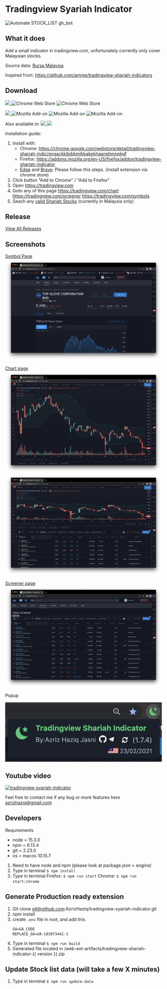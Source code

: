 # Tradingview Syariah Indicator 
![Automate STOCK_LIST gh_bot](https://github.com/AzrizHaziq/tradingview-syariah-indicator/workflows/Automate%20STOCK_LIST%20gh_bot/badge.svg)

## What it does
Add a small indicator in tradingview.com, unfortunately currently only cover Malaysian stocks.

Source data:
[Bursa Malaysia](https://www.bursamalaysia.com/market_information/equities_prices?legend%5B%5D=%5BS%5D&sort_by=short_name&sort_dir=asc&page=1)

Inspired from: 
https://github.com/amree/tradingview-shariah-indicators

## Download

<a target="_blank" rel="noopener noreferrer"
   title="Download Tradingview Shariah indicator in Chrome now"
   href="https://chrome.google.com/webstore/detail/tradingview-shariah-indic/eogackkjbjbbmlkbakekhaanphmnpkgf?utm_source=github&utm_medium=website&utm_campaign=shariah-invest">
    <img src="https://raw.githubusercontent.com/alrra/browser-logos/master/src/chrome/chrome_128x128.png" width="48" />
</a>
![Chrome Web Store](https://img.shields.io/chrome-web-store/v/eogackkjbjbbmlkbakekhaanphmnpkgf?color=blue&label=version)
![Chrome Web Store](https://img.shields.io/chrome-web-store/users/eogackkjbjbbmlkbakekhaanphmnpkgf?color=blue)



<a target="_blank" rel="noopener noreferrer"
   title="Download Tradingview Shariah indicator in Firefox now" 
   href="https://addons.mozilla.org/en-US/firefox/addon/tradingview-shariah-indicator?utm_source=github&utm_medium=website&utm_campaign=shariah-invest">
    <img src="https://raw.githubusercontent.com/alrra/browser-logos/master/src/firefox/firefox_128x128.png" width="48" />
</a>
![Mozilla Add-on](https://img.shields.io/amo/v/tradingview-shariah-indicator?color=orange&label=version)
![Mozilla Add-on](https://img.shields.io/amo/users/tradingview-shariah-indicator?color=orange)
![Mozilla Add-on](https://img.shields.io/amo/rating/tradingview-shariah-indicator?color=orange)


Also available in: 
<a target="_blank" rel="noopener noreferrer"
   title="Download Tradingview Shariah indicator in Edge now" 
   href="https://support.microsoft.com/en-my/help/4027935/microsoft-edge-add-or-remove-browser-extensions">
    <img src="https://raw.githubusercontent.com/alrra/browser-logos/master/src/edge/edge_128x128.png" width="24" />
</a>
<a target="_blank" rel="noopener noreferrer"
   title="Download Tradingview Shariah indicator in Brave now" 
   href="https://support.brave.com/hc/en-us/articles/360017909112-How-can-I-add-extensions-to-Brave-">
    <img src="https://raw.githubusercontent.com/alrra/browser-logos/master/src/brave/brave_128x128.png" width="24" />
</a>


Installation guide:
1. Install with: 
    - Chrome: https://chrome.google.com/webstore/detail/tradingview-shariah-indic/eogackkjbjbbmlkbakekhaanphmnpkgf
    - Firefox: https://addons.mozilla.org/en-US/firefox/addon/tradingview-shariah-indicator
    - [Edge](https://support.microsoft.com/en-my/help/4027935/microsoft-edge-add-or-remove-browser-extensions) and [Brave](https://support.brave.com/hc/en-us/articles/360017909112-How-can-I-add-extensions-to-Brave-): Please follow this steps. (install extension via chrome store)
2. Click button "Add to Chrome" / "Add to Firefox"
3. Open https://tradingview.com
4. Goto any of this page https://tradingview.com/chart https://tradingview.com/screener https://tradingview.com/symbols
5. Seach any [valid Shariah Stocks](https://github.com/AzrizHaziq/tradingview-syariah-indicator/blob/master/contents/MYX.txt) (currently in Malaysia only)


## Release 
[View All Releases](https://github.com/AzrizHaziq/tradingview-syariah-indicator/releases) 


## Screenshots
[Symbol Page](https://www.tradingview.com/symbols/MYX-TOPGLOV/)
![Symbol page](https://github.com/AzrizHaziq/tradingview-syariah-indicator/blob/master/docs/ori_chrome/symbol_page.png?raw=true)

[Chart page](https://www.tradingview.com/chart/)
![Chart page](https://github.com/AzrizHaziq/tradingview-syariah-indicator/blob/master/docs/ori_chrome/chart_page.png?raw=true)
![Chart page with screener](https://github.com/AzrizHaziq/tradingview-syariah-indicator/blob/master/docs/ori_chrome/chart_page_with_screener.png?raw=true)

[Screener page](https://www.tradingview.com/screener/)
![Screener page](https://github.com/AzrizHaziq/tradingview-syariah-indicator/blob/master/docs/ori_chrome/screener_page_on.png?raw=true)

Popup

![popup](https://github.com/AzrizHaziq/tradingview-syariah-indicator/blob/master/docs/ori_chrome/popup.png?raw=true)

## Youtube video
[![tradingview-syariah-indicator](https://img.youtube.com/vi/4U8mu_5UfUQ/0.jpg)](https://www.youtube.com/watch?v=4U8mu_5UfUQ)

Feel free to contact me if any bug or more features here  
[azrizhaziq@gmail.com](mailto:azrizhaziq@gmail.com)


## Developers
Requirements
- node = 15.3.0
- npm = 6.13.4
- git = 2.23.0
- os = macos 10.15.7

1. Need to have node and npm (please look at package.json > engine)
2. Type in terminal `$ npm install`
3. Type in terminal 
    Firefox: `$ npm run start` 
    Chrome: `$ npm run start:chrome`
   
   
## Generate Production ready extension
1. Git clone git@github.com:AzrizHaziq/tradingview-syariah-indicator.git
2. npm install
3. create `.env` file in root, and add this
   ```
   GA=GA_CODE
   REPLACE_GA=UA-183073441-1
   ```
4. Type in terminal `$ npm run build`
5. Generated file located in /web-ext-artifacts/tradingview-shariah-indicator-{{ version }}.zip


## Update Stock list data (will take a few X minutes)
1. Type in terminal `$ npm run update-data`
    
